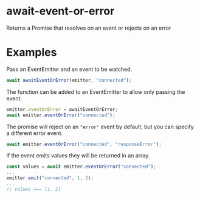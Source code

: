 # await-event-or-error
Returns a Promise that resolves on an event or rejects on an error

# Examples

Pass an EventEmitter and an event to be watched.

```js
await awaitEventOrError(emitter, "connected");
```

The function can be added to an EventEmitter to allow only passing the event.

```js
emitter.eventOrError = awaitEventOrError;
await emitter.eventOrError("connected");
```

The promise will reject on an `"error"` event by default, but you can specify a different error event.

```js
await emitter.eventOrError("connected", "responseError");
```

If the event emits values they will be returned in an array.

```js
const values = await emitter.eventOrError("connected");
...
emitter.emit("connected", 1, 2);
...
// values === [1, 2]
```
